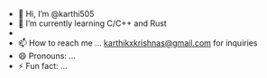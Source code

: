 - 👋 Hi, I’m @karthi505
- 🌱 I’m currently learning C/C++ and Rust
- 
- 📫 How to reach me ... karthikxkrishnas@gmail.com for inquiries
- 😄 Pronouns: ...
- ⚡ Fun fact: ...

<!---
karthi505/karthi505 is a ✨ special ✨ repository because its `README.md` (this file) appears on your GitHub profile.
You can click the Preview link to take a look at your changes.
--->
